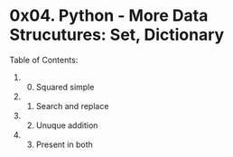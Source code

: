 # 0x04. Python - More Data Strucutures: Set, Dictionary
Table of Contents:
1. 0. Squared simple
2. 1. Search and replace
3. 2. Unuque addition
4. 3. Present in both

